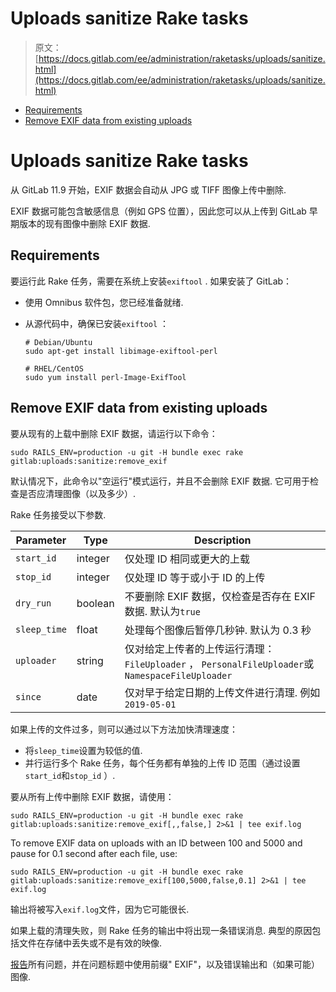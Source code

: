 # Uploads sanitize Rake tasks

> 原文：[https://docs.gitlab.com/ee/administration/raketasks/uploads/sanitize.html](https://docs.gitlab.com/ee/administration/raketasks/uploads/sanitize.html)

*   [Requirements](#requirements)
*   [Remove EXIF data from existing uploads](#remove-exif-data-from-existing-uploads)

# Uploads sanitize Rake tasks[](#uploads-sanitize-rake-tasks-core-only "Permalink")

从 GitLab 11.9 开始，EXIF 数据会自动从 JPG 或 TIFF 图像上传中删除.

EXIF 数据可能包含敏感信息（例如 GPS 位置），因此您可以从上传到 GitLab 早期版本的现有图像中删除 EXIF 数据.

## Requirements[](#requirements "Permalink")

要运行此 Rake 任务，需要在系统上安装`exiftool` . 如果安装了 GitLab：

*   使用 Omnibus 软件包，您已经准备就绪.
*   从源代码中，确保已安装`exiftool` ：

    ```
    # Debian/Ubuntu
    sudo apt-get install libimage-exiftool-perl

    # RHEL/CentOS
    sudo yum install perl-Image-ExifTool 
    ```

## Remove EXIF data from existing uploads[](#remove-exif-data-from-existing-uploads "Permalink")

要从现有的上载中删除 EXIF 数据，请运行以下命令：

```
sudo RAILS_ENV=production -u git -H bundle exec rake gitlab:uploads:sanitize:remove_exif 
```

默认情况下，此命令以"空运行"模式运行，并且不会删除 EXIF 数据. 它可用于检查是否应清理图像（以及多少）.

Rake 任务接受以下参数.

| Parameter | Type | Description |
| --- | --- | --- |
| `start_id` | integer | 仅处理 ID 相同或更大的上载 |
| `stop_id` | integer | 仅处理 ID 等于或小于 ID 的上传 |
| `dry_run` | boolean | 不要删除 EXIF 数据，仅检查是否存在 EXIF 数据. 默认为`true` |
| `sleep_time` | float | 处理每个图像后暂停几秒钟. 默认为 0.3 秒 |
| `uploader` | string | 仅对给定上传者的上传运行清理： `FileUploader` ， `PersonalFileUploader`或`NamespaceFileUploader` |
| `since` | date | 仅对早于给定日期的上传文件进行清理. 例如`2019-05-01` |

如果上传的文件过多，则可以通过以下方法加快清理速度：

*   将`sleep_time`设置为较低的值.
*   并行运行多个 Rake 任务，每个任务都有单独的上传 ID 范围（通过设置`start_id`和`stop_id` ）.

要从所有上传中删除 EXIF 数据，请使用：

```
sudo RAILS_ENV=production -u git -H bundle exec rake gitlab:uploads:sanitize:remove_exif[,,false,] 2>&1 | tee exif.log 
```

To remove EXIF data on uploads with an ID between 100 and 5000 and pause for 0.1 second after each file, use:

```
sudo RAILS_ENV=production -u git -H bundle exec rake gitlab:uploads:sanitize:remove_exif[100,5000,false,0.1] 2>&1 | tee exif.log 
```

输出将被写入`exif.log`文件，因为它可能很长.

如果上载的清理失败，则 Rake 任务的输出中将出现一条错误消息. 典型的原因包括文件在存储中丢失或不是有效的映像.

[报告](https://gitlab.com/gitlab-org/gitlab/-/issues/new)所有问题，并在问题标题中使用前缀" EXIF"，以及错误输出和（如果可能）图像.